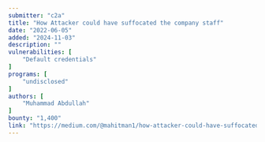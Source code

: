 ```yaml
---
submitter: "c2a"
title: "How Attacker could have suffocated the company staff"
date: "2022-06-05"
added: "2024-11-03"
description: ""
vulnerabilities: [
    "Default credentials"
]
programs: [
    "undisclosed"
]
authors: [
    "Muhammad Abdullah"
]
bounty: "1,400"
link: "https://medium.com/@mahitman1/how-attacker-could-have-suffocated-the-company-staff-37a6b7192f12"
---
```




